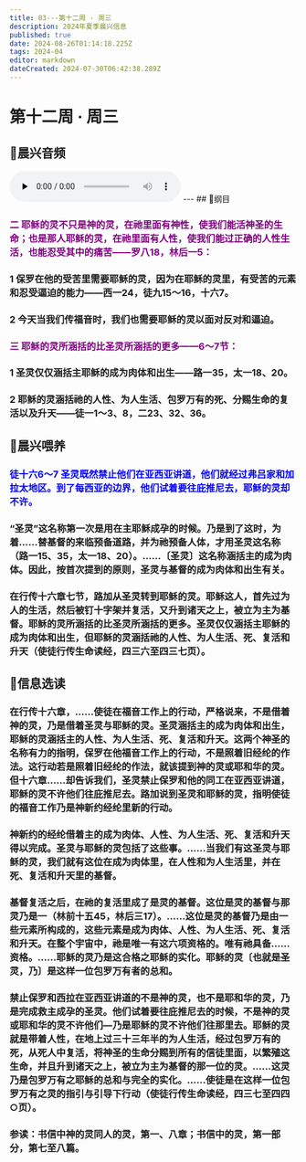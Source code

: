 ```yaml
---
title: 03---第十二周 · 周三
description: 2024年夏季晨兴信息
published: true
date: 2024-08-26T01:14:18.225Z
tags: 2024-04
editor: markdown
dateCreated: 2024-07-30T06:42:38.289Z
---
```


# 第十二周 · 周三
## 🎵晨兴音频
<audio id="audio" controls="" preload="none">
      <source id="mp3" src="/2024-04/week12/week12day3.mp3">
</audio>
---
## 📖纲目

### <font color=purple>二    耶稣的灵不只是神的灵，在祂里面有神性，使我们能活神圣的生命；也是那人耶稣的灵，在祂里面有人性，使我们能过正确的人性生活，也能忍受其中的痛苦——罗八18，林后一5：</font>

### 1    保罗在他的受苦里需要耶稣的灵，因为在耶稣的灵里，有受苦的元素和忍受逼迫的能力——西一24，徒九15～16，十六7。

### 2    今天当我们传福音时，我们也需要耶稣的灵以面对反对和逼迫。

### <font color=purple>三    耶稣的灵所涵括的比圣灵所涵括的更多——6～7节：</font>

### 1    圣灵仅仅涵括主耶稣的成为肉体和出生——路一35，太一18、20。

### 2    耶稣的灵涵括祂的人性、为人生活、包罗万有的死、分赐生命的复活以及升天——徒一1～3、8，二23、32、36。

## 📖晨兴喂养

### <font color=blue>徒十六6～7    圣灵既然禁止他们在亚西亚讲道，他们就经过弗吕家和加拉太地区。到了每西亚的边界，他们试着要往庇推尼去，耶稣的灵却不许。</font>

### “圣灵”这名称第一次是用在主耶稣成孕的时候。乃是到了这时，为着……替基督的来临预备道路，并为祂预备人体，才用圣灵这名称（路一15、35，太一18、20）。……〔圣灵〕这名称涵括主的成为肉体。因此，按首次提到的原则，圣灵与基督的成为肉体和出生有关。

### 在行传十六章七节，路加从圣灵转到耶稣的灵。耶稣这人，首先过为人的生活，然后被钉十字架并复活，又升到诸天之上，被立为主为基督。耶稣的灵所涵括的比圣灵所涵括的更多。圣灵仅仅涵括主耶稣的成为肉体和出生，但耶稣的灵涵括祂的人性、为人生活、死、复活和升天（使徒行传生命读经，四三六至四三七页）。

## 📖信息选读

### 在行传十六章，……使徒在福音工作上的行动，严格说来，不是借着神的灵，乃是借着圣灵与耶稣的灵。圣灵涵括主的成为肉体和出生，耶稣的灵涵括主的人性、为人生活、死、复活和升天。这两个神圣的名称有力的指明，保罗在他福音工作上的行动，不是照着旧经纶的作法。这行动若是照着旧经纶的作法，就该提到神的灵或耶和华的灵。但十六章……却告诉我们，圣灵禁止保罗和他的同工在亚西亚讲道，耶稣的灵不许他们往庇推尼去。路加说到圣灵和耶稣的灵，指明使徒的福音工作乃是神新约经纶里新的行动。

### 神新约的经纶借着主的成为肉体、人性、为人生活、死、复活和升天得以完成。圣灵与耶稣的灵包括了这些事。……当我们有这圣灵与耶稣的灵，我们就有这位在成为肉体里，在人性和为人生活里，并在死、复活和升天里的基督。

### 基督复活之后，在祂的复活里成了是灵的基督。这位是灵的基督与那灵乃是一（林前十五45，林后三17）。……这位是灵的基督乃是由一些元素所构成的，这些元素是成为肉体、人性、为人生活、死、复活和升天。在整个宇宙中，祂是唯一有这六项资格的。唯有祂具备……资格。……耶稣的灵乃是这合格之耶稣的实化。耶稣的灵〔也就是圣灵，乃〕是这样一位包罗万有者的总和。

### 禁止保罗和西拉在亚西亚讲道的不是神的灵，也不是耶和华的灵，乃是完成救主成孕的圣灵。他们试着要往庇推尼去的时候，不是神的灵或耶和华的灵不许他们—乃是耶稣的灵不许他们往那里去。耶稣的灵就是带着人性，在地上过三十三年半的为人生活，经过包罗万有的死，从死人中复活，将神圣的生命分赐到所有的信徒里面，以繁殖这生命，并且升到诸天之上，被立为主为基督的那一位的灵。……这灵乃是包罗万有之耶稣的总和与完全的实化。……使徒是在这样一位包罗万有之灵的指引与引导下行动（使徒行传生命读经，四三七至四四○页）。

### 参读：书信中神的灵同人的灵，第一、八章；书信中的灵，第一部分，第七至八篇。



<!-- Google tag (gtag.js) -->
<script async src="https://www.googletagmanager.com/gtag/js?id=G-1P8709Z16T"></script>
<script>
  window.dataLayer = window.dataLayer || [];
  function gtag(){dataLayer.push(arguments);}
  gtag('js', new Date());

  gtag('config', 'G-1P8709Z16T');
</script>